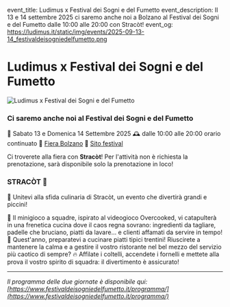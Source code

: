 event_title: Ludimus x Festival dei Sogni e del Fumetto
event_description: Il 13 e 14 settembre 2025 ci saremo anche noi a Bolzano al Festival dei Sogni e del Fumetto dalle 10:00 alle 20:00 con Stracòt!
event_og: https://ludimus.it/static/img/events/2025-09-13-14_festivaldeisogniedelfumetto.png

# Ludimus x Festival dei Sogni e del Fumetto

![Ludimus x Festival dei Sogni e del Fumetto](https://ludimus.it/static/img/events/2025-09-13-14_festivaldeisogniedelfumetto.png)

### Ci saremo anche noi al Festival dei Sogni e del Fumetto

📅 Sabato 13 e Domenica 14 Settembre 2025
🕰 dalle 10:00 alle 20:00 orario continuato
📍 [Fiera Bolzano](https://goo.gl/maps/h7rcc2VHS4VNhSK78)
🔗 [Sito festival](https://www.festivaldeisogniedelfumetto.it/)

Ci troverete alla fiera con **Stracòt**! Per l'attività non è richiesta la prenotazione, sarà disponibile solo la prenotazione in loco!

### STRACÒT 🍳

🚀 Unitevi alla sfida culinaria di Stracòt, un evento che divertirà grandi e piccini!

🍳 Il minigioco a squadre, ispirato al videogioco Overcooked, vi catapulterà in una frenetica cucina dove il caos regna sovrano: ingredienti da tagliare, padelle che bruciano, piatti da lavare… e clienti affamati da servire in tempo!
🥘 Quest'anno, preparatevi a cucinare piatti tipici trentini! Riuscirete a mantenere la calma e a gestire il vostro ristorante nel bel mezzo del servizio più caotico di sempre?
🔥 Affilate i coltelli, accendete i fornelli e mettete alla prova il vostro spirito di squadra: il divertimento è assicurato!

--- 

_Il programma delle due giornate è disponibile qui: [https://www.festivaldeisogniedelfumetto.it/programma/](https://www.festivaldeisogniedelfumetto.it/programma/)_